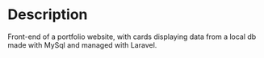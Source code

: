 # Description

Front-end of a portfolio website, with cards displaying data from a local db made with MySql and managed with Laravel.

